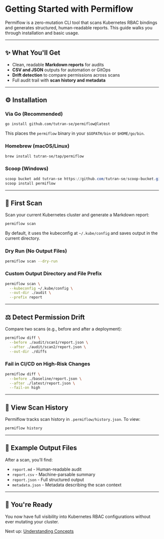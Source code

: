 # Getting Started with Permiflow

Permiflow is a zero-mutation CLI tool that scans Kubernetes RBAC bindings and generates structured, human-readable reports. This guide walks you through installation and basic usage.

---

## ✨ What You'll Get

- Clean, readable **Markdown reports** for audits
- **CSV and JSON** outputs for automation or GitOps
- **Drift detection** to compare permissions across scans
- Full audit trail with **scan history and metadata**

---

## ⚙️ Installation

### Via Go (Recommended)

```bash
go install github.com/tutran-se/permiflow@latest
```

This places the `permiflow` binary in your `$GOPATH/bin` or `$HOME/go/bin`.

### Homebrew (macOS/Linux)

```bash
brew install tutran-se/tap/permiflow
```

### Scoop (Windows)

```powershell
scoop bucket add tutran-se https://github.com/tutran-se/scoop-bucket.git
scoop install permiflow
```

---

## 🚀 First Scan

Scan your current Kubernetes cluster and generate a Markdown report:

```bash
permiflow scan
```

By default, it uses the kubeconfig at `~/.kube/config` and saves output in the current directory.

### Dry Run (No Output Files)

```bash
permiflow scan --dry-run
```

### Custom Output Directory and File Prefix

```bash
permiflow scan \
  --kubeconfig ~/.kube/config \
  --out-dir ./audit \
  --prefix report
```

---

## ⚖️ Detect Permission Drift

Compare two scans (e.g., before and after a deployment):

```bash
permiflow diff \
  --before ./audit/scan1/report.json \
  --after ./audit/scan2/report.json \
  --out-dir ./diffs
```

### Fail in CI/CD on High-Risk Changes

```bash
permiflow diff \
  --before ./baseline/report.json \
  --after ./latest/report.json \
  --fail-on high
```

---

## 📅 View Scan History

Permiflow tracks scan history in `.permiflow/history.json`. To view:

```bash
permiflow history
```

---

## 📄 Example Output Files

After a scan, you’ll find:

- `report.md` - Human-readable audit
- `report.csv` - Machine-parsable summary
- `report.json` - Full structured output
- `metadata.json` - Metadata describing the scan context

---

## 🚀 You're Ready

You now have full visibility into Kubernetes RBAC configurations without ever mutating your cluster.

Next up: [Understanding Concepts](./concepts.md)

